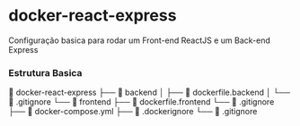 # docker-react-express
Configuração basica para rodar um Front-end ReactJS e um Back-end Express

### Estrutura Basica

📁 docker-react-express
├── 📁 backend
│   ├── 🐳 dockerfile.backend
│   └── 📄 .gitignore
└── 📁 frontend
    ├── 🐳 dockerfile.frontend
    └── 📄 .gitignore
├── 🐳 docker-compose.yml
├── 🐳 .dockerignore
└── 📄 .gitignore